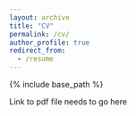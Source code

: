 ```yaml
---
layout: archive
title: "CV"
permalink: /cv/
author_profile: true
redirect_from:
  - /resume
---
```


{% include base_path %}

Link to pdf file needs to go here
